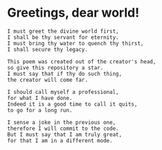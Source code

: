 # Greetings, dear world!

    I must greet the divine world first,
    I shall be thy servant for eternity.
    I must bring thy water to quench thy thirst,
    I shall secure thy legacy.

    This poem was created out of the creator's head,
    so give this repository a star.
    I must say that if thy do such thing,
    the creator will come far.

    I should call myself a professional,
    for what I have done.
    Indeed it is a good time to call it quits,
    to go for a long run.

    I sense a joke in the previous one,
    therefore I will commit to the code.
    But I must say that I am truly great,
    for that I am in a different mode.
